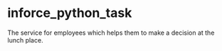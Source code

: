 # inforce_python_task
The service for employees which helps them to make a decision at the lunch place.

